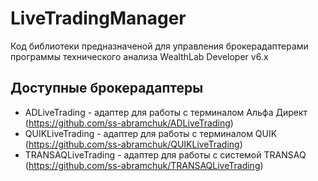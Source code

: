 # LiveTradingManager
Код библиотеки предназначеной для управления брокерадаптерами программы технического анализа WealthLab Developer v6.x

## Доступные брокерадаптеры
 - ADLiveTrading - адаптер для работы с терминалом Альфа Директ (https://github.com/ss-abramchuk/ADLiveTrading)
 - QUIKLiveTrading - адаптер для работы с терминалом QUIK (https://github.com/ss-abramchuk/QUIKLiveTrading)
 - TRANSAQLiveTrading - адаптер для работы с системой TRANSAQ (https://github.com/ss-abramchuk/TRANSAQLiveTrading)
